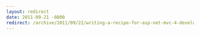 ```yaml
---
layout: redirect
date: 2011-09-21 -0800
redirect: /archive/2011/09/22/writing-a-recipe-for-asp-net-mvc-4-developer-preview.aspx/
---
```

